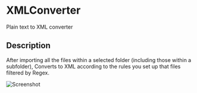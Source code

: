 # XMLConverter
Plain text to XML converter

## Description
After importing all the files within a selected folder (including those within a subfolder), 
Converts to XML according to the rules you set up that files filtered by Regex.

![Screenshot](https://github.com/PangMo5/XMLConverter/blob/main/Images/1.png?raw=true)
